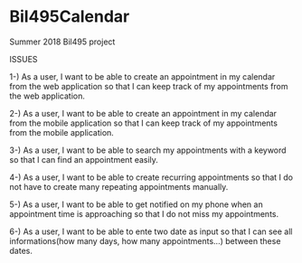 # Bil495Calendar
Summer 2018 Bil495 project


ISSUES

1-) As a user, I want to be able to create an appointment in my calendar from the web application so that I can keep track of my appointments from the web application.

2-) As a user, I want to be able to create an appointment in my calendar from the mobile application so that I can keep track of my appointments from the mobile application.

3-) As a user, I want to be able to search my appointments with a keyword so that I can find an appointment easily.

4-) As a user, I want to be able to create recurring appointments so that I do not have to create many repeating appointments manually.

5-) As a user, I want to be able to get notified on my phone when an appointment time is approaching so that I do not miss my appointments.

6-) As a user, I want to be able to ente two date as input so that I can see all informations(how many days, how many appointments...) between these dates.
